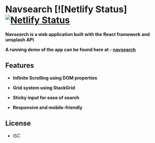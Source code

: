 # Navsearch [![Netlify Status][![Netlify Status](https://api.netlify.com/api/v1/badges/082fcc87-39fe-4039-9c9b-a03d85183420/deploy-status)](https://app.netlify.com/sites/navsearch/deploys)

**Navsearch is a web application built with the React framework and unsplash API**

**A running demo of the app can be found here at - [navsearch](https://navsearch.netlify.com/)**

## Features

- **Infinite Scrolling using DOM properties**

- **Grid system using StackGrid**

- **Sticky input for ease of search**

- **Responsive and mobile-friendly**

## License

- ISC
